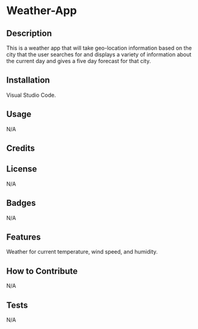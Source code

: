 # Weather-App
## Description
This is a weather app that will take geo-location information based on the city that the user searches for and displays a variety of information about the current day and gives a five day forecast for that city.  
## Installation
Visual Studio Code.
## Usage
N/A
## Credits

## License
N/A
## Badges
N/A
## Features
Weather for current temperature, wind speed, and humidity.   
## How to Contribute
N/A
## Tests
N/A